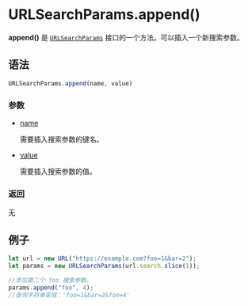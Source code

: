 # URLSearchParams.append()

**append()** 是 [`URLSearchParams`](https://developer.mozilla.org/zh-CN/docs/Web/API/URLSearchParams) 接口的一个方法。可以插入一个新搜索参数。

## 语法

```js
URLSearchParams.append(name, value)
```

### 参数

-   [name](https://developer.mozilla.org/zh-CN/docs/Web/API/URLSearchParams/append#name)

    需要插入搜索参数的键名。

-   [value](https://developer.mozilla.org/zh-CN/docs/Web/API/URLSearchParams/append#value)

    需要插入搜索参数的值。

### 返回

无

## 例子

```js
let url = new URL("https://example.com?foo=1&bar=2");
let params = new URLSearchParams(url.search.slice(1));

//添加第二个 foo 搜索参数。
params.append("foo", 4);
//查询字符串变成：'foo=1&bar=2&foo=4'
```